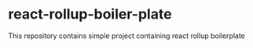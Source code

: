 # react-rollup-boiler-plate
This repository contains simple project containing react rollup boilerplate 
